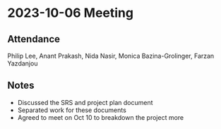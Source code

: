 # 2023-10-06 Meeting

## Attendance

Philip Lee, Anant Prakash, Nida Nasir, Monica Bazina-Grolinger, Farzan Yazdanjou

## Notes
- Discussed the SRS and project plan document
- Separated work for these documents
- Agreed to meet on Oct 10 to breakdown the project more
